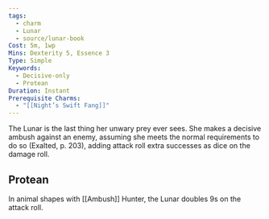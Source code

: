 ```yaml
---
tags:
  - charm
  - Lunar
  - source/lunar-book
Cost: 5m, 1wp
Mins: Dexterity 5, Essence 3
Type: Simple
Keywords:
  - Decisive-only
  - Protean
Duration: Instant
Prerequisite Charms:
  - "[[Night’s Swift Fang]]"
---
```

The Lunar is the last thing her unwary prey ever sees. She makes a decisive ambush against an enemy, assuming she meets the normal requirements to do so (Exalted, p. 203), adding attack roll extra successes as dice on the damage roll. 
## Protean 

In animal shapes with [[Ambush]] Hunter, the Lunar doubles 9s on the attack roll.